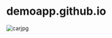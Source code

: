 # demoapp.github.io
![carjpg](https://user-images.githubusercontent.com/107363707/191819385-d06f926f-4b75-41bc-b90a-86b6248be34e.PNG)
